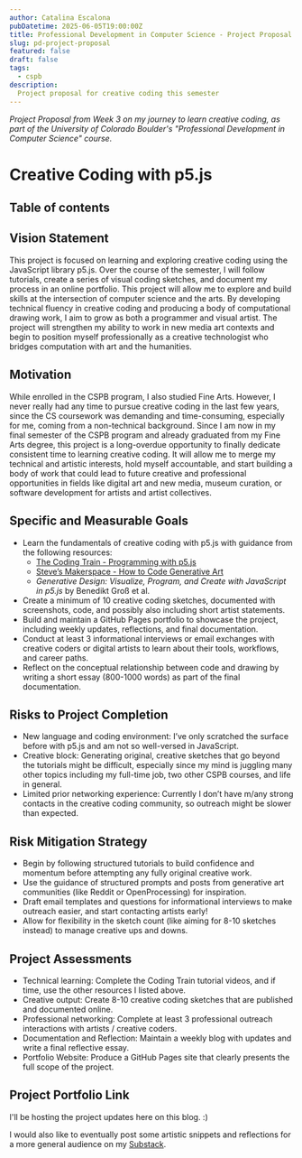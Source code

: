 ```yaml
---
author: Catalina Escalona
pubDatetime: 2025-06-05T19:00:00Z
title: Professional Development in Computer Science - Project Proposal
slug: pd-project-proposal
featured: false
draft: false
tags:
  - cspb
description:
  Project proposal for creative coding this semester
---
```


<i>Project Proposal from Week 3 on my journey to learn creative coding, as part of the University of Colorado Boulder's "Professional Development in Computer Science" course.</i>

# Creative Coding with p5.js

## Table of contents

## Vision Statement

This project is focused on learning and exploring creative coding using the JavaScript library p5.js. Over the course of the semester, I will follow tutorials, create a series of visual coding sketches, and document my process in an online portfolio. This project will allow me to explore and build skills at the intersection of computer science and the arts. By developing technical fluency in creative coding and producing a body of computational drawing work, I aim to grow as both a programmer and visual artist. The project will strengthen my ability to work in new media art contexts and begin to position myself professionally as a creative technologist who bridges computation with art and the humanities.

## Motivation

While enrolled in the CSPB program, I also studied Fine Arts. However, I never really had any time to pursue creative coding in the last few years, since the CS coursework was demanding and time-consuming, especially for me, coming from a non-technical background. Since I am now in my final semester of the CSPB program and already graduated from my Fine Arts degree, this project is a long-overdue opportunity to finally dedicate consistent time to learning creative coding. It will allow me to merge my technical and artistic interests, hold myself accountable, and start building a body of work that could lead to future creative and professional opportunities in fields like digital art and new media, museum curation, or software development for artists and artist collectives.

## Specific and Measurable Goals

* Learn the fundamentals of creative coding with p5.js with guidance from the following resources:
    * [The Coding Train - Programming with p5.js](https://www.youtube.com/playlist?list=PLRqwX-V7Uu6Zy51Q-x9tMWIv9cueOFTFA)
    * [Steve’s Makerspace - How to Code Generative Art](https://www.youtube.com/watch?v=ZiVWNAqLDwU&list=PLnJOmsprq3bE0QLbe7wZ8yb1-Dt0FBcP5) 
    * <i>Generative Design: Visualize, Program, and Create with JavaScript in p5.js</i> by Benedikt Groß et al.
* Create a minimum of 10 creative coding sketches, documented with screenshots, code, and possibly also including short artist statements.
* Build and maintain a GitHub Pages portfolio to showcase the project, including weekly updates, reflections, and final documentation.
* Conduct at least 3 informational interviews or email exchanges with creative coders or digital artists to learn about their tools, workflows, and career paths.
* Reflect on the conceptual relationship between code and drawing by writing a short essay (800-1000 words) as part of the final documentation.

## Risks to Project Completion

* New language and coding environment: I’ve only scratched the surface before with p5.js and am not so well-versed in JavaScript.
* Creative block: Generating original, creative sketches that go beyond the tutorials might be difficult, especially since my mind is juggling many other topics including my full-time job, two other CSPB courses, and life in general.
* Limited prior networking experience: Currently I don’t have m/any strong contacts in the creative coding community, so outreach might be slower than expected.

## Risk Mitigation Strategy

* Begin by following structured tutorials to build confidence and momentum before attempting any fully original creative work.
* Use the guidance of structured prompts and posts from generative art communities (like Reddit or OpenProcessing) for inspiration.
* Draft email templates and questions for informational interviews to make outreach easier, and start contacting artists early!
* Allow for flexibility in the sketch count (like aiming for 8-10 sketches instead) to manage creative ups and downs.

## Project Assessments

* Technical learning: Complete the Coding Train tutorial videos, and if time, use the other resources I listed above.
* Creative output: Create 8-10 creative coding sketches that are published and documented online.
* Professional networking: Complete at least 3 professional outreach interactions with artists / creative coders.
* Documentation and Reflection: Maintain a weekly blog with updates and write a final reflective essay.
* Portfolio Website: Produce a GitHub Pages site that clearly presents the full scope of the project.

## Project Portfolio Link

I'll be hosting the project updates here on this blog. :)

I would also like to eventually post some artistic snippets and reflections for a more general audience on my [Substack](https://catesc.substack.com/).